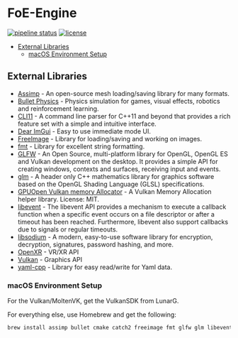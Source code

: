 # FoE-Engine<!-- omit in toc -->

[![pipeline status](https://git.stabletec.com/foe/engine/badges/main/pipeline.svg)](https://git.stabletec.com/foe/engine/commits/main)
[![license](https://img.shields.io/badge/license-Apache%202.0-blue.svg)](https://git.stabletec.com/foe/engine/blob/main/LICENSE)

- [External Libraries](#external-libraries)
  - [macOS Environment Setup](#macos-environment-setup)

## External Libraries

- [Assimp](http://assimp.org/) - An open-source mesh loading/saving library for many formats.
- [Bullet Physics](https://pybullet.org) - Physics simulation for games, visual effects, robotics and reinforcement learning.
- [CLI11](https://github.com/CLIUtils/CLI11) - A command line parser for C++11 and beyond that provides a rich feature set with a simple and intuitive interface.
- [Dear ImGui](https://github.com/ocornut/imgui) - Easy to use immediate mode UI.
- [FreeImage](http://freeimage.sourceforge.net/) - Library for loading/saving and working on images.
- [fmt](https://github.com/fmtlib/fmt) - Library for excellent string formatting.
- [GLFW](https://www.glfw.org/) - An Open Source, multi-platform library for OpenGL, OpenGL ES and Vulkan development on the desktop. It provides a simple API for creating windows, contexts and surfaces, receiving input and events.
- [glm](https://glm.g-truc.net/) - A header only C++ mathematics library for graphics software based on the OpenGL Shading Language (GLSL) specifications.
- [GPUOpen Vulkan memory Allocator](https://gpuopen.com/gaming-product/vulkan-memory-allocator/) - A Vulkan Memory Allocation helper library. License: MIT.
- [libevent](https://libevent.org/) - The libevent API provides a mechanism to execute a callback function when a specific event occurs on a file descriptor or after a timeout has been reached. Furthermore, libevent also support callbacks due to signals or regular timeouts. 
- [libsodium](https://libsodium.org) - A modern, easy-to-use software library for encryption, decryption, signatures, password hashing, and more.
- [OpenXR](https://www.khronos.org/OpenXR/) - VR/XR API
- [Vulkan](https://www.vulkan.org/) - Graphics API
- [yaml-cpp](https://github.com/jbeder/yaml-cpp) - Library for easy read/write for Yaml data.

### macOS Environment Setup

For the Vulkan/MoltenVK, get the VulkanSDK from LunarG.

For everything else, use Homebrew and get the following:
```sh
brew install assimp bullet cmake catch2 freeimage fmt glfw glm libevent libsodium yaml-cpp 
```
